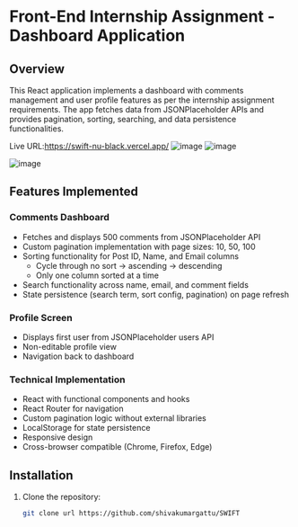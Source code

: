 # Front-End Internship Assignment - Dashboard Application

## Overview
This React application implements a dashboard with comments management and user profile features as per the internship assignment requirements. The app fetches data from JSONPlaceholder APIs and provides pagination, sorting, searching, and data persistence functionalities.

Live URL:https://swift-nu-black.vercel.app/
![image](https://github.com/user-attachments/assets/8d8d96da-15ed-4ddc-a518-48f341d76c0d)
![image](https://github.com/user-attachments/assets/f623e4a5-8b87-4a83-8bcc-5161c1976241)

![image](https://github.com/user-attachments/assets/e2b8c544-52f8-46a1-819d-24c0656d60fe)


## Features Implemented

### Comments Dashboard
- Fetches and displays 500 comments from JSONPlaceholder API
- Custom pagination implementation with page sizes: 10, 50, 100
- Sorting functionality for Post ID, Name, and Email columns
  - Cycle through no sort → ascending → descending
  - Only one column sorted at a time
- Search functionality across name, email, and comment fields
- State persistence (search term, sort config, pagination) on page refresh

### Profile Screen
- Displays first user from JSONPlaceholder users API
- Non-editable profile view
- Navigation back to dashboard

### Technical Implementation
- React with functional components and hooks
- React Router for navigation
- Custom pagination logic without external libraries
- LocalStorage for state persistence
- Responsive design
- Cross-browser compatible (Chrome, Firefox, Edge)


## Installation

1. Clone the repository:
   ```bash
   git clone url https://github.com/shivakumargattu/SWIFT   
